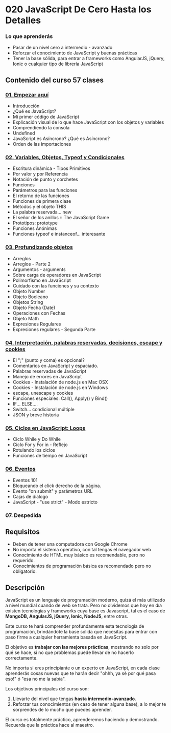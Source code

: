 # 020 JavaScript De Cero Hasta los Detalles

### Lo que aprenderás

* Pasar de un nivel cero a intermedio - avanzado
* Reforzar el conocimiento de JavaScript y buenas prácticas
* Tener la base sólida, para entrar a frameworks como AngularJS, jQuery, Ionic o cualquier tipo de librería JavaScript


## Contenido del curso 							57 clases

### [01. Empezar aquí](020-JavaScript-De-Cero-Hasta-los-Detalles/Seccion01-EmpezarAqui.md)

* Introducción
* ¿Qué es JavaScript?
* Mi primer código de JavaScript
* Explicación visual de lo que hace JavaScript con los objetos y variables
* Comprendiendo la consola
* Undefined
* JavaScript es Asíncrono? ¿Qué es Asíncrono?
* Orden de las importaciones

### [02. Variables, Objetos, Typeof y Condicionales](020-JavaScript-De-Cero-Hasta-los-Detalles/Seccion02-VariablesObjetosTypeofyCondicionales.md)

* Escritura dinámica - Tipos Primitivos
* Por valor y por Referencia
* Notación de punto y corchetes
* Funciones
* Parámetros para las funciones
* El retorno de las funciones
* Funciones de primera clase
* Métodos y el objeto THIS
* La palabra reservada... new
* El señor de los anillos :: The JavaScript Game
* Prototipos: prototype
* Funciones Anónimas
* Funciones typeof e instanceof... interesante

### [03. Profundizando objetos](020-JavaScript-De-Cero-Hasta-los-Detalles/Seccion03-ProfundizandoObjetos.md)

* Arreglos
* Arreglos - Parte 2
* Argumentos - arguments
* Sobre carga de operadores en JavaScript
* Polimorfismo en JavaScript
* Cuidado con las funciones y su contexto
* Objeto Number
* Objeto Booleano
* Objetos String
* Objeto Fecha (Date)
* Operaciones con Fechas
* Objeto Math
* Expresiones Regulares
* Expresiones regulares - Segunda Parte

### [04. Interpretación, palabras reservadas, decisiones, escape y cookies](020-JavaScript-De-Cero-Hasta-los-Detalles/Seccion04-InterpretacionPalabrasReservadasDecisiones.md)

* El ";" (punto y coma) es opcional?
* Comentarios en JavaScript y espaciado.
* Palabras reservadas de JavaScript
* Manejo de errores en JavaScript
* Cookies - Instalación de node.js en Mac OSX
* Cookies - Instalación de node.js en Windows
* escape, unescape y cookies
* Funciones especiales: Call(), Apply() y Bind()
* IF... ELSE....
* Switch... condicional múltiple
* JSON y breve historia

### [05. Ciclos en JavaScript: Loops](020-JavaScript-De-Cero-Hasta-los-Detalles/Seccion05-CiclosEnJavaScript-Loops.md)

* Ciclo While y Do While
* Ciclo For y For in - Reflejo
* Rotulando los ciclos
* Funciones de tiempo en JavaScript

### [06. Eventos](020-JavaScript-De-Cero-Hasta-los-Detalles/Seccion06-Eventos.md)

* Eventos 101
* Bloqueando el click derecho de la página.
* Evento "on submit" y parámetros URL
* Cajas de dialogo
* JavaScript - "use strict" - Modo estricto

### 07. Despedida


## Requisitos
* Deben de tener una computadora con Google Chrome
* No importa el sistema operativo, con tal tengas el navegador web
* Conocimiento de HTML muy básico es recomendable, pero no requerido.
* Conocimientos de programación básica es recomendado pero no obligatorio.

## Descripción

JavaScript es un lenguaje de programación moderno, quizá el más utilizado a nivel mundial cuando de web se trata. Pero no olvidemos que hoy en día existen tecnologías y frameworks cuya base es Javascript, tal es el caso de **MongoDB, AngularJS, jQuery, Ionic, NodeJS**, entre otras.

Este curso te hará comprender profundamente esta tecnología de programación, brindándote la base sólida que necesitas para entrar con paso firme a cualquier herramienta basada en JavaScript.

El objetivo es **trabajar con las mejores prácticas**, mostrando no solo por qué se hace, si no que problemas puede llevar de no hacerlo correctamente.

No importa si eres principiante o un experto en JavaScript, en cada clase aprenderás cosas nuevas que te harán decir "ohhh, ya sé por qué pasa eso!" ó "esa no me la sabía".

Los objetivos principales del curso son:

1. Llevarte del nivel que tengas **hasta intermedio-avanzado**.
2. Reforzar tus conocimientos (en caso de tener alguna base), a lo mejor te sorprendes de lo mucho que puedes aprender.

El curso es totalmente práctico, aprenderemos haciendo y demostrando. Recuerda que la práctica hace al maestro.

